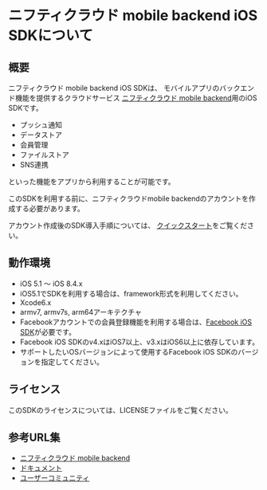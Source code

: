 # ニフティクラウド mobile backend iOS SDKについて

## 概要

ニフティクラウド mobile backend iOS SDKは、
モバイルアプリのバックエンド機能を提供するクラウドサービス
[ニフティクラウド mobile backend](http://mb.cloud.nifty.com)用のiOS SDKです。

- プッシュ通知
- データストア
- 会員管理
- ファイルストア
- SNS連携

といった機能をアプリから利用することが可能です。

このSDKを利用する前に、ニフティクラウドmobile backendのアカウントを作成する必要があります。

アカウント作成後のSDK導入手順については、
[クイックスタート](http://mb.cloud.nifty.com/doc/quickstart_ios.html)をご覧ください。

## 動作環境

- iOS 5.1 〜 iOS 8.4.x
 - iOS5.1でSDKを利用する場合は、framework形式を利用してください。
- Xcode6.x
- armv7, armv7s, arm64アーキテクチャ
- Facebookアカウントでの会員登録機能を利用する場合は、[Facebook iOS SDK](https://developers.facebook.com/docs/ios)が必要です。
 - Facebook iOS SDKのv4.xはiOS7以上、v3.xはiOS6以上に依存しています。
 - サポートしたいOSバージョンによって使用するFacebook iOS SDKのバージョンを指定してください。

## ライセンス

このSDKのライセンスについては、LICENSEファイルをご覧ください。

## 参考URL集

- [ニフティクラウド mobile backend](http://mb.cloud.nifty.com)
- [ドキュメント](http://mb.cloud.nifty.com/doc)
- [ユーザーコミュニティ](https://github.com/NIFTYCloud-mbaas/UserCommunity)



